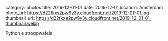 category: photos 
title: 2019-12-01-01
date: 2019-12-01
location: Amsterdam
photo_url: https://d22fkxs2pw9y3y.cloudfront.net/2019-12-01-01.jpg
thumbnail_url: https://d22fkxs2pw9y3y.cloudfront.net/2019-12-01-01-thumbnail.webp

Python e stroopwafels 